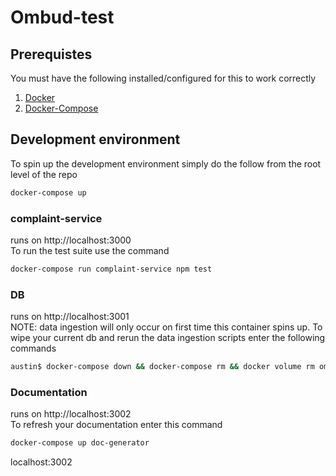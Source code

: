 # Ombud-test

## Prerequistes
You must have the following installed/configured for this to work correctly<br />
1. [Docker](https://www.docker.com/community-edition)
2. [Docker-Compose](https://docs.docker.com/compose/)


## Development environment
To spin up the development environment simply do the follow from the root level of the repo
```bash
docker-compose up
```

### complaint-service
runs on http://localhost:3000 </br>
To run the test suite use the command
```bash
docker-compose run complaint-service npm test
```

### DB
runs on http://localhost:3001 </br>
NOTE: data ingestion will only occur on  first time this container spins up. To wipe your current db and rerun the data ingestion scripts enter the following commands
```bash
austin$ docker-compose down && docker-compose rm && docker volume rm ombudtest_mysql_data && docker-compose build && docker-compose up
```
### Documentation
runs on http://localhost:3002 </br>
To refresh your documentation enter this command
```bash
docker-compose up doc-generator
```
localhost:3002


